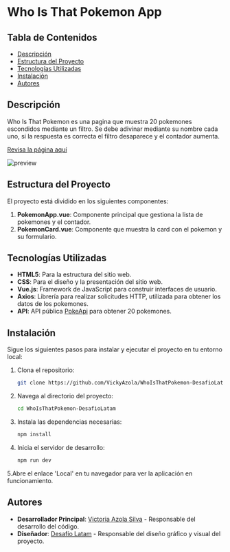 # Who Is That Pokemon App

## Tabla de Contenidos

- [Descripción](#descripción)
- [Estructura del Proyecto](#estructura-del-proyecto)
- [Tecnologías Utilizadas](#tecnologías-utilizadas)
- [Instalación](#instalación)
- [Autores](#autores)

## Descripción

Who Is That Pokemon es una pagina que muestra 20 pokemones escondidos mediante un filtro. Se debe adivinar mediante su nombre cada uno, si la respuesta es correcta el filtro desaparece y el contador aumenta.

[Revisa la página aquí](https://whoisthatpokemon-desafiolatam.netlify.app/)

![preview](https://github.com/user-attachments/assets/e3291f88-3483-49f6-90f0-a7aac092cbb5)


## Estructura del Proyecto

El proyecto está dividido en los siguientes componentes:

1. **PokemonApp.vue**: Componente principal que gestiona la lista de pokemones y el contador.
2. **PokemonCard.vue**: Componente que muestra la card con el pokemon y su formulario.

## Tecnologías Utilizadas

- **HTML5**: Para la estructura del sitio web.
- **CSS**: Para el diseño y la presentación del sitio web.
- **Vue.js**: Framework de JavaScript para construir interfaces de usuario.
- **Axios**: Librería para realizar solicitudes HTTP, utilizada para obtener los datos de los pokemones.
- **API**: API pública [PokeApi](https://pokeapi.co/) para obtener 20 pokemones. 

## Instalación

Sigue los siguientes pasos para instalar y ejecutar el proyecto en tu entorno local:

1. Clona el repositorio:

    ```bash
    git clone https://github.com/VickyAzola/WhoIsThatPokemon-DesafioLatam.git
    ```

2. Navega al directorio del proyecto:

    ```bash
    cd WhoIsThatPokemon-DesafioLatam
    ```

3. Instala las dependencias necesarias:

    ```bash
    npm install
    ```

4. Inicia el servidor de desarrollo:

    ```bash
    npm run dev
    ```

5.Abre el enlace 'Local' en tu navegador para ver la aplicación en funcionamiento.

## Autores

- **Desarrollador Principal**: [Victoria Azola Silva](https://github.com/VickyAzola) - Responsable del desarrollo del código.
- **Diseñador**: [Desafío Latam](https://desafiolatam.com/admision/?utm_term=desafio%20latam&utm_campaign=Brand&utm_source=adwords&utm_medium=ppc&hsa_acc=1239562006&hsa_cam=16998643182&hsa_grp=136655824715&hsa_ad=596057942540&hsa_src=g&hsa_tgt=kwd-340546658839&hsa_kw=desafio%20latam&hsa_mt=b&hsa_net=adwords&hsa_ver=3&gad_source=1&gclid=CjwKCAjwvvmzBhA2EiwAtHVrbzEJGJPqUuTuFDuNIFtSh4eKqGXcLXmCO9u12vwlU553fGXV93Q5zxoCGmEQAvD_BwE) - Responsable del diseño gráfico y visual del proyecto.
